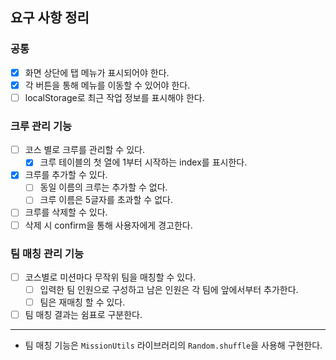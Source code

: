 ## 요구 사항 정리

### 공통

- [x] 화면 상단에 탭 메뉴가 표시되어야 한다.
- [x] 각 버튼을 통해 메뉴를 이동할 수 있어야 한다.
- [ ] localStorage로 최근 작업 정보를 표시해야 한다.

### 크루 관리 기능

- [ ] 코스 별로 크루를 관리할 수 있다.
  - [x] 크루 테이블의 첫 열에 1부터 시작하는 index를 표시한다.
- [x] 크루를 추가할 수 있다.
  - [ ] 동일 이름의 크루는 추가할 수 없다.
  - [ ] 크루 이름은 5글자를 초과할 수 없다.
- [ ] 크루를 삭제할 수 있다.
- [ ] 삭제 시 confirm을 통해 사용자에게 경고한다.

### 팀 매칭 관리 기능

- [ ] 코스별로 미션마다 무작위 팀을 매칭할 수 있다.
  - [ ] 입력한 팀 인원으로 구성하고 남은 인원은 각 팀에 앞에서부터 추가한다.
  - [ ] 팀은 재매칭 할 수 있다.
- [ ] 팀 매칭 결과는 쉼표로 구분한다.

---

- 팀 매칭 기능은 `MissionUtils` 라이브러리의 `Random.shuffle`을 사용해 구현한다.
